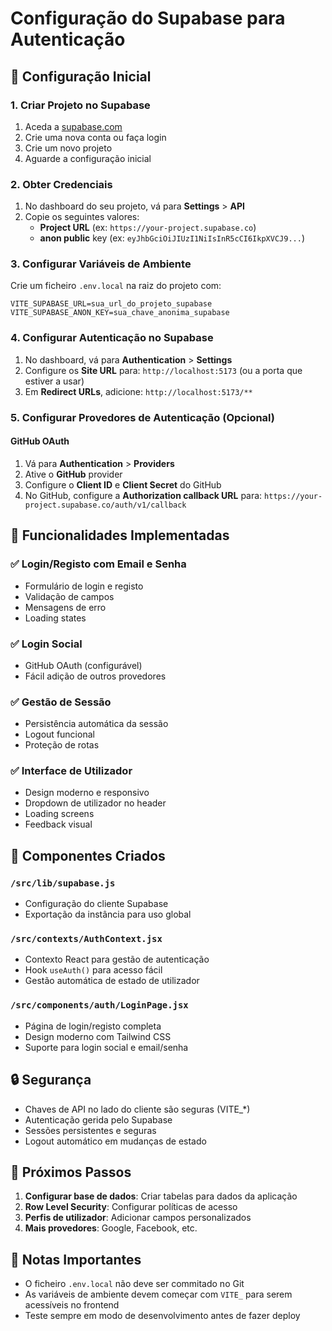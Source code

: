 # Configuração do Supabase para Autenticação

## 🚀 Configuração Inicial

### 1. Criar Projeto no Supabase
1. Aceda a [supabase.com](https://supabase.com)
2. Crie uma nova conta ou faça login
3. Crie um novo projeto
4. Aguarde a configuração inicial

### 2. Obter Credenciais
1. No dashboard do seu projeto, vá para **Settings** > **API**
2. Copie os seguintes valores:
   - **Project URL** (ex: `https://your-project.supabase.co`)
   - **anon public** key (ex: `eyJhbGciOiJIUzI1NiIsInR5cCI6IkpXVCJ9...`)

### 3. Configurar Variáveis de Ambiente
Crie um ficheiro `.env.local` na raiz do projeto com:

```env
VITE_SUPABASE_URL=sua_url_do_projeto_supabase
VITE_SUPABASE_ANON_KEY=sua_chave_anonima_supabase
```

### 4. Configurar Autenticação no Supabase
1. No dashboard, vá para **Authentication** > **Settings**
2. Configure os **Site URL** para: `http://localhost:5173` (ou a porta que estiver a usar)
3. Em **Redirect URLs**, adicione: `http://localhost:5173/**`

### 5. Configurar Provedores de Autenticação (Opcional)

#### GitHub OAuth
1. Vá para **Authentication** > **Providers**
2. Ative o **GitHub** provider
3. Configure o **Client ID** e **Client Secret** do GitHub
4. No GitHub, configure a **Authorization callback URL** para: `https://your-project.supabase.co/auth/v1/callback`

## 🔧 Funcionalidades Implementadas

### ✅ Login/Registo com Email e Senha
- Formulário de login e registo
- Validação de campos
- Mensagens de erro
- Loading states

### ✅ Login Social
- GitHub OAuth (configurável)
- Fácil adição de outros provedores

### ✅ Gestão de Sessão
- Persistência automática da sessão
- Logout funcional
- Proteção de rotas

### ✅ Interface de Utilizador
- Design moderno e responsivo
- Dropdown de utilizador no header
- Loading screens
- Feedback visual

## 🎨 Componentes Criados

### `/src/lib/supabase.js`
- Configuração do cliente Supabase
- Exportação da instância para uso global

### `/src/contexts/AuthContext.jsx`
- Contexto React para gestão de autenticação
- Hook `useAuth()` para acesso fácil
- Gestão automática de estado de utilizador

### `/src/components/auth/LoginPage.jsx`
- Página de login/registo completa
- Design moderno com Tailwind CSS
- Suporte para login social e email/senha

## 🔒 Segurança

- Chaves de API no lado do cliente são seguras (VITE_*)
- Autenticação gerida pelo Supabase
- Sessões persistentes e seguras
- Logout automático em mudanças de estado

## 🚀 Próximos Passos

1. **Configurar base de dados**: Criar tabelas para dados da aplicação
2. **Row Level Security**: Configurar políticas de acesso
3. **Perfis de utilizador**: Adicionar campos personalizados
4. **Mais provedores**: Google, Facebook, etc.

## 📝 Notas Importantes

- O ficheiro `.env.local` não deve ser commitado no Git
- As variáveis de ambiente devem começar com `VITE_` para serem acessíveis no frontend
- Teste sempre em modo de desenvolvimento antes de fazer deploy 